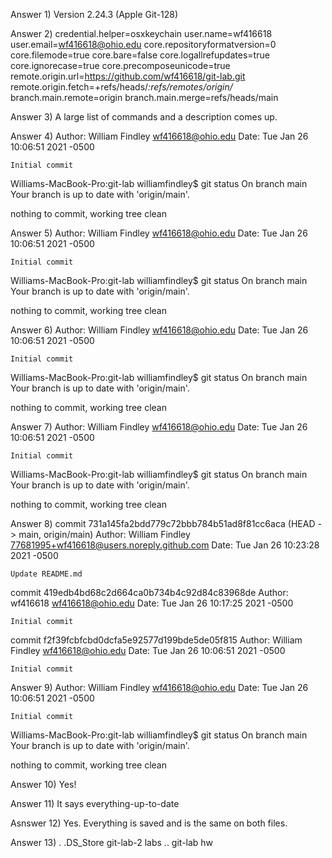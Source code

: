 Answer 1) Version 2.24.3 (Apple Git-128)

Answer 2) credential.helper=osxkeychain
user.name=wf416618
user.email=wf416618@ohio.edu
core.repositoryformatversion=0
core.filemode=true
core.bare=false
core.logallrefupdates=true
core.ignorecase=true
core.precomposeunicode=true
remote.origin.url=https://github.com/wf416618/git-lab.git
remote.origin.fetch=+refs/heads/*:refs/remotes/origin/*
branch.main.remote=origin
branch.main.merge=refs/heads/main

Answer 3) A large list of commands and a description comes up. 

Answer 4) Author: William Findley <wf416618@ohio.edu>
Date:   Tue Jan 26 10:06:51 2021 -0500

    Initial commit
Williams-MacBook-Pro:git-lab williamfindley$ git status
On branch main
Your branch is up to date with 'origin/main'.

nothing to commit, working tree clean

Answer 5) Author: William Findley <wf416618@ohio.edu>
Date:   Tue Jan 26 10:06:51 2021 -0500

    Initial commit
Williams-MacBook-Pro:git-lab williamfindley$ git status
On branch main
Your branch is up to date with 'origin/main'.

nothing to commit, working tree clean

Answer 6) Author: William Findley <wf416618@ohio.edu>
Date:   Tue Jan 26 10:06:51 2021 -0500

    Initial commit
Williams-MacBook-Pro:git-lab williamfindley$ git status
On branch main
Your branch is up to date with 'origin/main'.

nothing to commit, working tree clean

Answer 7) Author: William Findley <wf416618@ohio.edu>
Date:   Tue Jan 26 10:06:51 2021 -0500

    Initial commit
Williams-MacBook-Pro:git-lab williamfindley$ git status
On branch main
Your branch is up to date with 'origin/main'.

nothing to commit, working tree clean

Answer 8) commit 731a145fa2bdd779c72bbb784b51ad8f81cc6aca (HEAD -> main, origin/main)
Author: William Findley <77681995+wf416618@users.noreply.github.com>
Date:   Tue Jan 26 10:23:28 2021 -0500

    Update README.md

commit 419edb4bd68c2d664ca0b734b4c92d84c83968de
Author: wf416618 <wf416618@ohio.edu>
Date:   Tue Jan 26 10:17:25 2021 -0500

    Initial commit

commit f2f39fcbfcbd0dcfa5e92577d199bde5de05f815
Author: William Findley <wf416618@ohio.edu>
Date:   Tue Jan 26 10:06:51 2021 -0500

    Initial commit

Answer 9) Author: William Findley <wf416618@ohio.edu>
Date:   Tue Jan 26 10:06:51 2021 -0500

    Initial commit
Williams-MacBook-Pro:git-lab williamfindley$ git status
On branch main
Your branch is up to date with 'origin/main'.

nothing to commit, working tree clean

Answer 10) Yes!

Answer 11) It says everything-up-to-date

Asnswer 12) Yes. Everything is saved and is the same on both files. 

Answer 13) .		.DS_Store	git-lab-2	labs
..		git-lab		hw
